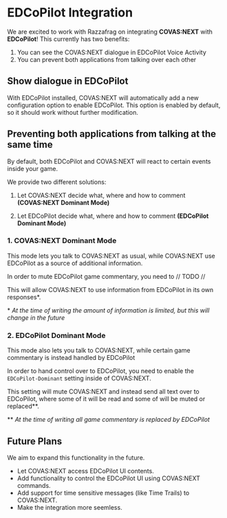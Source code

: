 # EDCoPilot Integration

We are excited to work with Razzafrag on integrating **COVAS:NEXT** with **EDCoPilot**!
This currently has two benefits:
1) You can see the COVAS:NEXT dialogue in EDCoPilot Voice Activity
2) You can prevent both applications from talking over each other

## Show dialogue in EDCoPilot
With EDCoPilot installed, COVAS:NEXT will automatically add a new configuration option to enable EDCoPilot.
This option is enabled by default, so it should work without further modification.

## Preventing both applications from talking at the same time
By default, both EDCoPilot and COVAS:NEXT will react to certain events inside your game. 

We provide two different solutions:
1) Let COVAS:NEXT decide what, where and how to comment **(COVAS:NEXT Dominant Mode)**
  
2) Let EDCoPilot decide what, where and how to comment **(EDCoPilot Dominant Mode)**

### 1. COVAS:NEXT Dominant Mode 
This mode lets you talk to COVAS:NEXT as usual, while COVAS:NEXT use EDCoPilot as a source of additional information.

In order to mute EDCoPilot game commentary, you need to // TODO //

This will allow COVAS:NEXT to use information from EDCoPilot in its own responses*.

\* *At the time of writing the amount of information is limited, but this will change in the future*

### 2. EDCoPilot Dominant Mode

This mode also lets you talk to COVAS:NEXT, while certain game commentary is instead handled by EDCoPilot
   
In order to hand control over to EDCoPilot, you need to enable the `EDCoPilot-Dominant` setting inside of COVAS:NEXT.

This setting will mute COVAS:NEXT and instead send all text over to EDCoPilot, where some of it will be read and some of will be muted or replaced**.

\*\* *At the time of writing all game commentary is replaced by EDCoPilot*

## Future Plans
We aim to expand this functionality in the future.

- Let COVAS:NEXT access EDCoPilot UI contents.
- Add functionality to control the EDCoPilot UI using COVAS:NEXT commands.
- Add support for time sensitive messages (like Time Trails) to COVAS:NEXT.
- Make the integration more seemless.
